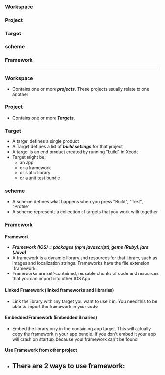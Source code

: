 ### Workspace
### Project
### Target
### scheme
### Framework

------------

### Workspace
  - Contains one or more ***projects***. These projects usually relate to one another
  
### Project
  - Contains one or more ***Targets***.
  
### Target
  - A target defines a single product 
  - A Target defines a list of ***build settings*** for that project
  - A target is an end product created by running "build" in Xcode
  - Target might be:
    - an app
    - or a framework
    - or static library
    - or a unit test bundle

### scheme
  - A scheme defines what happens when you press "Build", "Test", "Profile"
  - A scheme represents a collection of targets that you work with together
  
### Framework

#### Framework
  - ***Framework (IOS) = packages (npm javascript), gems (Ruby), jars (Java)***
  - A framework is a dynamic library and resources for that library, such as images and localization strings. Frameworks have the file extension .framework.
  - Frameworks are self-contained, reusable chunks of code and resources that you can import into other IOS App
  
#### Linked Framework (linked frameworks and libraries)
  - Link the library with any target you want to use it in. You need this to be able to import the framework in your code
#### Embedded Framework (Embedded Binaries)
  - Embed the library only in the containing app target. This will actually copy the framework in your app bundle. If you don't embed it your app will crash on startup, because your framework can't be found

#### Use Framework from other project
  - There are 2 ways to use framework:
    - 

